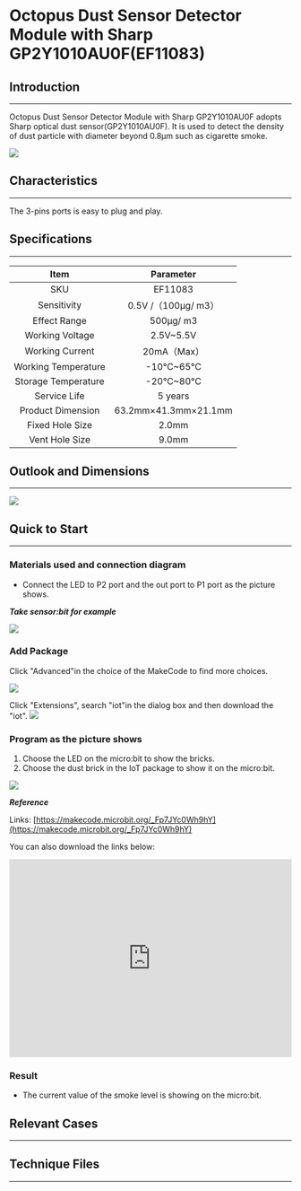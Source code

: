 # Octopus Dust Sensor Detector Module with Sharp GP2Y1010AU0F(EF11083)

## Introduction
---
Octopus Dust Sensor Detector Module with Sharp GP2Y1010AU0F adopts Sharp optical dust sensor(GP2Y1010AU0F). It is used to detect the density of  dust particle with diameter beyond 0.8μm such as cigarette smoke.

 ![](./images/Y1K9tuE.jpg)

## Characteristics
---
The 3-pins ports is easy to plug and play.

## Specifications
---

Item | Parameter 
:-: | :-: 
SKU|EF11083
Sensitivity|0.5V /（100μg/ m3）
Effect Range|500μg/ m3
Working Voltage|2.5V~5.5V
Working Current|20mA（Max）
Working Temperature|-10℃~65℃
Storage Temperature|-20℃~80℃
Service Life|5 years
Product Dimension|63.2mm×41.3mm×21.1mm
Fixed Hole Size|2.0mm
Vent Hole Size|9.0mm

## Outlook and Dimensions
---

 ![](./images/Vo0h74k.png)

## Quick to Start
---

### Materials used and connection diagram


- Connect the LED to P2 port and the out port to P1 port as the picture shows.

***Take sensor:bit for example***

 ![](./images/ugY3XVu.png)

### Add Package

Click "Advanced"in the choice of the MakeCode to find more choices.

![](./images/smtcNoB.png)

Click "Extensions", search "iot"in the dialog box and then download the "iot".
![](./images/GAN7O4X.png)


### Program as the picture shows
1. Choose the LED on the micro:bit to show the bricks.
2. Choose the dust brick in the IoT package to show it on the micro:bit.

 ![](./images/MF4stwK.png)

***Reference***

Links: [https://makecode.microbit.org/_Fp7JYc0Wh9hY](https://makecode.microbit.org/_Fp7JYc0Wh9hY)

You can also download the links below:

<div style="position:relative;height:0;padding-bottom:70%;overflow:hidden;"><iframe style="position:absolute;top:0;left:0;width:100%;height:100%;" src="https://makecode.microbit.org/#pub:_Fp7JYc0Wh9hY" frameborder="0" sandbox="allow-popups allow-forms allow-scripts allow-same-origin"></iframe></div>  


### Result
- The current value of the smoke level is showing on the micro:bit.

## Relevant Cases
---

## Technique Files
---
